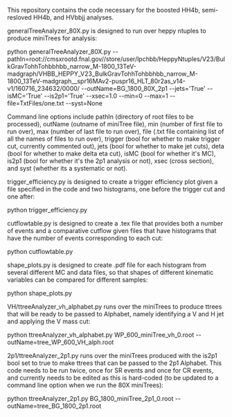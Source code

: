 This repository contains the code necessary for the boosted HH4b, semi-resloved HH4b, and HVbbjj analyses. 

generalTreeAnalyzer_80X.py is designed to run over heppy ntuples to produce miniTrees for analysis:

python generalTreeAnalyzer_80X.py --pathIn=root://cmsxrootd.fnal.gov//store/user/lpchbb/HeppyNtuples/V23/BulkGravTohhTohbbhbb_narrow_M-1800_13TeV-madgraph/VHBB_HEPPY_V23_BulkGravTohhTohbbhbb_narrow_M-1800_13TeV-madgraph__spr16MAv2-puspr16_HLT_80r2as_v14-v1/160716_234632/0000/  --outName=BG_1800_80X_2p1 --jets='True' --isMC='True' --is2p1='True' --xsec=1.0 --min=0 --max=1 --file=TxtFiles/one.txt --syst=None

Command line options include pathIn (directory of root files to be processed), outName (outname of miniTree file), min (number of first file to run over), max (number of last file to run over), file (.txt file containing list of all the names of files to run over), trigger (bool for whether to make trigger cut, currently commented out), jets (bool for whether to make jet cuts), deta (bool for whether to make delta eta cut), isMC (bool for whether it's MC), is2p1 (bool for whether it's the 2p1 analysis or not), xsec (cross section), and syst (whether its a systematic or not).

trigger_efficiency.py is designed to create a trigger efficiency plot given a file specified in the code and two histograms, one before the trigger cut and one after:

python trigger_efficiency.py

cutflowtable.py is designed to create a .tex file that provides both a number of events and a comparative cutflow given files that have histograms that have the number of events corresponding to each cut:

python cutflowtable.py

shape_plots.py is designed to create .pdf file for each histogram from several different MC and data files, so that shapes of different kinematic variables can be compared for different samples:

python shape_plots.py

VH/ttreeAnalyzer_vh_alphabet.py runs over the miniTrees to produce ttrees that will be ready to be passed to Alphabet, namely identifying a V and H jet and applying the V mass cut:

python ttreeAnalyzer_vh_alphabet.py WP_600_miniTree_vh_0.root --outName=tree_WP_600_VH_alph.root

2p1/ttreeAnalyzer_2p1.py runs over the miniTrees produced with the is2p1 bool set to true to make ttrees that can be passed to the 2p1 Alphabet. This code needs to be run twice, once for SR events and once for CR events, and currently needs to be edited as this is hard-coded (to be updated to a command line option when we run the 80X miniTrees):

python ttreeAnalyzer_2p1.py BG_1800_miniTree_2p1_0.root --outName=tree_BG_1800_2p1.root
